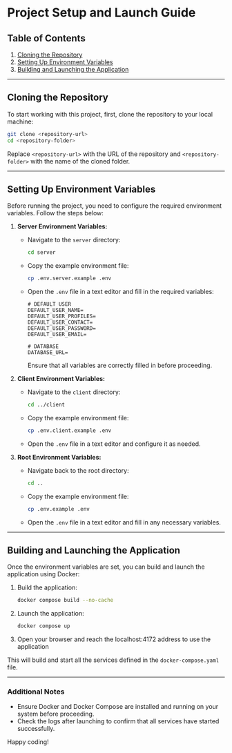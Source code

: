 # Project Setup and Launch Guide

## Table of Contents

1. [Cloning the Repository](#cloning-the-repository)
2. [Setting Up Environment Variables](#setting-up-environment-variables)
3. [Building and Launching the Application](#building-and-launching-the-application)

---

## Cloning the Repository

To start working with this project, first, clone the repository to your local machine:

```bash
git clone <repository-url>
cd <repository-folder>
```

Replace `<repository-url>` with the URL of the repository and `<repository-folder>` with the name of the cloned folder.

---

## Setting Up Environment Variables

Before running the project, you need to configure the required environment variables. Follow the steps below:

1. **Server Environment Variables:**
   - Navigate to the `server` directory:
     ```bash
     cd server
     ```
   - Copy the example environment file:
     ```bash
     cp .env.server.example .env
     ```
   - Open the `.env` file in a text editor and fill in the required variables:

     ```plaintext
     # DEFAULT USER
     DEFAULT_USER_NAME=
     DEFAULT_USER_PROFILES=
     DEFAULT_USER_CONTACT=
     DEFAULT_USER_PASSWORD=
     DEFAULT_USER_EMAIL=

     # DATABASE
     DATABASE_URL=
     ```

     Ensure that all variables are correctly filled in before proceeding.

2. **Client Environment Variables:**
   - Navigate to the `client` directory:
     ```bash
     cd ../client
     ```
   - Copy the example environment file:
     ```bash
     cp .env.client.example .env
     ```
   - Open the `.env` file in a text editor and configure it as needed.

3. **Root Environment Variables:**
   - Navigate back to the root directory:
     ```bash
     cd ..
     ```
   - Copy the example environment file:
     ```bash
     cp .env.example .env
     ```
   - Open the `.env` file in a text editor and fill in any necessary variables.

---

## Building and Launching the Application

Once the environment variables are set, you can build and launch the application using Docker:

1. Build the application:
   ```bash
   docker compose build --no-cache
   ```

2. Launch the application:
   ```bash
   docker compose up
   ```

3. Open your browser and reach the localhost:4172 address to use the application

This will build and start all the services defined in the `docker-compose.yaml` file.

---

### Additional Notes
- Ensure Docker and Docker Compose are installed and running on your system before proceeding.
- Check the logs after launching to confirm that all services have started successfully.

Happy coding!
